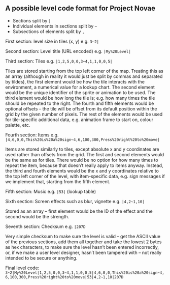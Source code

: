 ## A possible level code format for Project Novae							

- Sections split by `|`
- Individual elements in sections split by `~`
- Subsections of elements split by `,`

First section: level size in tiles (x, y) e.g. `3~2|`

Second section: Level title (URL encoded) e.g. `|My%20Level|`

Third section: Tiles e.g. `|1,2,5,0,0,3~4,1,1,0,0,5|`

  Tiles are stored starting from the top left corner of the map.
  Treating this as an array (although in reality it would just
  be split by commas and separated by tildes), the first element
  would be how the tile interacts with the environment, a numerical
  value for a lookup chart. The second element would be the unique
  identifier of the sprite or animation to be used. The third
  element would be how long the tile is; e.g. how many times the
  tile should be repeated to the right. The fourth and fifth
  elements would be optional offsets – the tile will be offset
  from its default position within the grid by the given number
  of pixels. The rest of the elements would be used for tile-specific
  additional data, e.g. animation frame to start on, colour palette, etc.

Fourth section: Items e.g. `|4,6,0,0,This%20is%20a%20sign~4,6,100,300,Press%20right%20to%20move|` 

  Items are stored similarly to tiles, except absolute x and y coordinates
  are used rather than offsets from the grid. The first and second
  elements would be the same as for tiles. There would be no option
  for how many times to repeat the item, because that doesn’t really
  apply to items anyway. Instead, the third and fourth elements would
  be the x and y coordinates relative to the top left corner of the level,
  with item-specific data, e.g. sign messages if we implement that,
  starting from the fifth element. 

Fifth section: Music e.g. `|53|` (lookup table)

Sixth section: Screen effects such as blur, vignette e.g. `|4,2~1,10|`

  Stored as an array – first element would be the ID of the effect
  and the second would be the strength.

Seventh section: Checksum e.g. `|207D`

  Very simple checksum to make sure the level is valid – get the
  ASCII value of the previous sections, add them all together and
  take the lowest 2 bytes as hex characters, to make sure the level
  hasn’t been entered incorrectly, or, if we make a user level designer,
  hasn’t been tampered with – not really intended to be secure or anything.

Final level code: `3~2|My%20Level|1,2,5,0,0,3~4,1,1,0,0,5|4,6,0,0,This%20is%20a%20sign~4,6,100,300,Press%20right%20to%20move|53|4,2~1,10|207D`

